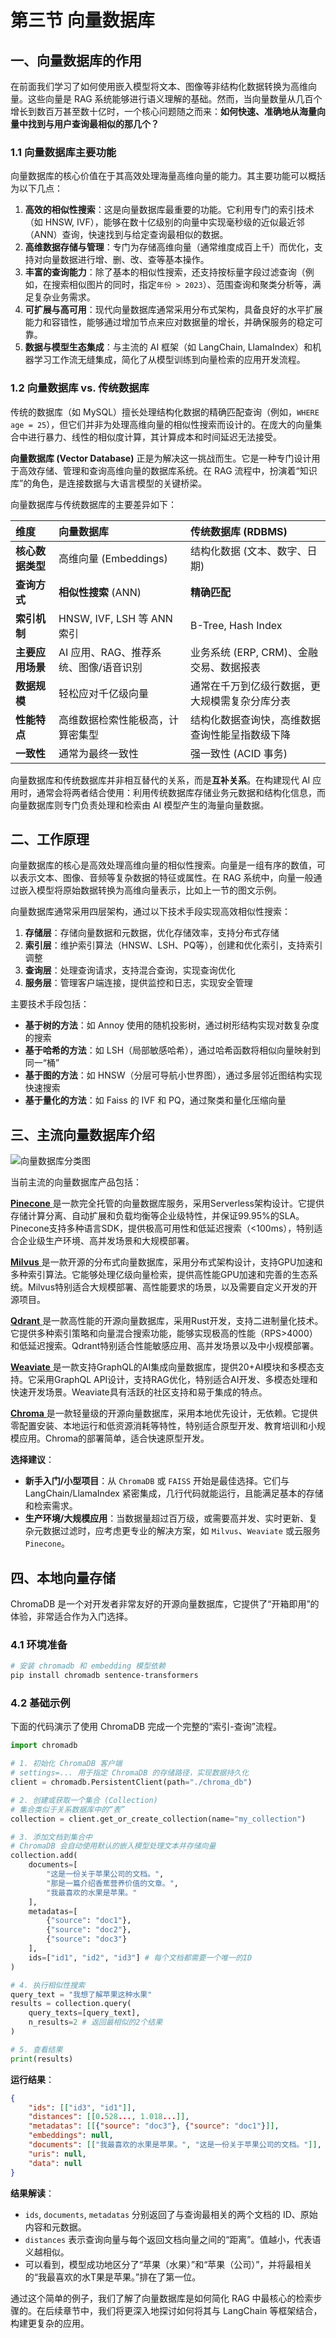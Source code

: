 # 第三节 向量数据库

## 一、向量数据库的作用

在前面我们学习了如何使用嵌入模型将文本、图像等非结构化数据转换为高维向量。这些向量是 RAG 系统能够进行语义理解的基础。然而，当向量数量从几百个增长到数百万甚至数十亿时，一个核心问题随之而来：**如何快速、准确地从海量向量中找到与用户查询最相似的那几个？**

### 1.1 向量数据库主要功能

向量数据库的核心价值在于其高效处理海量高维向量的能力。其主要功能可以概括为以下几点：

1.  **高效的相似性搜索**：这是向量数据库最重要的功能。它利用专门的索引技术（如 HNSW, IVF），能够在数十亿级别的向量中实现毫秒级的近似最近邻（ANN）查询，快速找到与给定查询最相似的数据。
2.  **高维数据存储与管理**：专门为存储高维向量（通常维度成百上千）而优化，支持对向量数据进行增、删、改、查等基本操作。
3.  **丰富的查询能力**：除了基本的相似性搜索，还支持按标量字段过滤查询（例如，在搜索相似图片的同时，指定`年份 > 2023`）、范围查询和聚类分析等，满足复杂业务需求。
4.  **可扩展与高可用**：现代向量数据库通常采用分布式架构，具备良好的水平扩展能力和容错性，能够通过增加节点来应对数据量的增长，并确保服务的稳定可靠。
5.  **数据与模型生态集成**：与主流的 AI 框架（如 LangChain, LlamaIndex）和机器学习工作流无缝集成，简化了从模型训练到向量检索的应用开发流程。

### 1.2 向量数据库 vs. 传统数据库

传统的数据库（如 MySQL）擅长处理结构化数据的精确匹配查询（例如，`WHERE age = 25`），但它们并非为处理高维向量的相似性搜索而设计的。在庞大的向量集合中进行暴力、线性的相似度计算，其计算成本和时间延迟无法接受。

**向量数据库 (Vector Database)** 正是为解决这一挑战而生。它是一种专门设计用于高效存储、管理和查询高维向量的数据库系统。在 RAG 流程中，扮演着“知识库”的角色，是连接数据与大语言模型的关键桥梁。

向量数据库与传统数据库的主要差异如下：

| **维度** | **向量数据库** | **传统数据库 (RDBMS)** |
| :--- | :--- | :--- |
| **核心数据类型** | 高维向量 (Embeddings) | 结构化数据 (文本、数字、日期) |
| **查询方式** | **相似性搜索** (ANN) | **精确匹配** |
| **索引机制** | HNSW, IVF, LSH 等 ANN 索引 | B-Tree, Hash Index |
| **主要应用场景** | AI 应用、RAG、推荐系统、图像/语音识别 | 业务系统 (ERP, CRM)、金融交易、数据报表 |
| **数据规模** | 轻松应对千亿级向量 | 通常在千万到亿级行数据，更大规模需复杂分库分表 |
| **性能特点** | 高维数据检索性能极高，计算密集型 | 结构化数据查询快，高维数据查询性能呈指数级下降 |
| **一致性** | 通常为最终一致性 | 强一致性 (ACID 事务) |

向量数据库和传统数据库并非相互替代的关系，而是**互补关系**。在构建现代 AI 应用时，通常会将两者结合使用：利用传统数据库存储业务元数据和结构化信息，而向量数据库则专门负责处理和检索由 AI 模型产生的海量向量数据。

## 二、工作原理

向量数据库的核心是高效处理高维向量的相似性搜索。向量是一组有序的数值，可以表示文本、图像、音频等复杂数据的特征或属性。在 RAG 系统中，向量一般通过嵌入模型将原始数据转换为高维向量表示，比如上一节的图文示例。

向量数据库通常采用四层架构，通过以下技术手段实现高效相似性搜索：

1. **存储层**：存储向量数据和元数据，优化存储效率，支持分布式存储
2. **索引层**：维护索引算法（HNSW、LSH、PQ等），创建和优化索引，支持索引调整
3. **查询层**：处理查询请求，支持混合查询，实现查询优化
4. **服务层**：管理客户端连接，提供监控和日志，实现安全管理

主要技术手段包括：
- **基于树的方法**：如 Annoy 使用的随机投影树，通过树形结构实现对数复杂度的搜索
- **基于哈希的方法**：如 LSH（局部敏感哈希），通过哈希函数将相似向量映射到同一“桶”
- **基于图的方法**：如 HNSW（分层可导航小世界图），通过多层邻近图结构实现快速搜索
- **基于量化的方法**：如 Faiss 的 IVF 和 PQ，通过聚类和量化压缩向量

## 三、主流向量数据库介绍

![向量数据库分类图](./images/3_3_1.webp)

当前主流的向量数据库产品包括：

[ **Pinecone** ](https://www.pinecone.io/)是一款完全托管的向量数据库服务，采用Serverless架构设计。它提供存储计算分离、自动扩展和负载均衡等企业级特性，并保证99.95%的SLA。Pinecone支持多种语言SDK，提供极高可用性和低延迟搜索（<100ms），特别适合企业级生产环境、高并发场景和大规模部署。

[ **Milvus** ](https://github.com/milvus-io/milvus)是一款开源的分布式向量数据库，采用分布式架构设计，支持GPU加速和多种索引算法。它能够处理亿级向量检索，提供高性能GPU加速和完善的生态系统。Milvus特别适合大规模部署、高性能要求的场景，以及需要自定义开发的开源项目。

[ **Qdrant** ](https://github.com/qdrant/qdrant)是一款高性能的开源向量数据库，采用Rust开发，支持二进制量化技术。它提供多种索引策略和向量混合搜索功能，能够实现极高的性能（RPS>4000）和低延迟搜索。Qdrant特别适合性能敏感应用、高并发场景以及中小规模部署。

[ **Weaviate** ](https://github.com/weaviate/weaviate)是一款支持GraphQL的AI集成向量数据库，提供20+AI模块和多模态支持。它采用GraphQL API设计，支持RAG优化，特别适合AI开发、多模态处理和快速开发场景。Weaviate具有活跃的社区支持和易于集成的特点。

[ **Chroma** ](https://github.com/chroma-core/chroma)是一款轻量级的开源向量数据库，采用本地优先设计，无依赖。它提供零配置安装、本地运行和低资源消耗等特性，特别适合原型开发、教育培训和小规模应用。Chroma的部署简单，适合快速原型开发。

**选择建议**：
-   **新手入门/小型项目**：从 `ChromaDB` 或 `FAISS` 开始是最佳选择。它们与 LangChain/LlamaIndex 紧密集成，几行代码就能运行，且能满足基本的存储和检索需求。
-   **生产环境/大规模应用**：当数据量超过百万级，或需要高并发、实时更新、复杂元数据过滤时，应考虑更专业的解决方案，如 `Milvus`、`Weaviate` 或云服务 `Pinecone`。

## 四、本地向量存储

ChromaDB 是一个对开发者非常友好的开源向量数据库，它提供了“开箱即用”的体验，非常适合作为入门选择。

### 4.1 环境准备

```bash
# 安装 chromadb 和 embedding 模型依赖
pip install chromadb sentence-transformers
```

### 4.2 基础示例

下面的代码演示了使用 ChromaDB 完成一个完整的“索引-查询”流程。

```python
import chromadb

# 1. 初始化 ChromaDB 客户端
# settings=... 用于指定 ChromaDB 的存储路径，实现数据持久化
client = chromadb.PersistentClient(path="./chroma_db")

# 2. 创建或获取一个集合 (Collection)
# 集合类似于关系数据库中的“表”
collection = client.get_or_create_collection(name="my_collection")

# 3. 添加文档到集合中
# ChromaDB 会自动使用默认的嵌入模型处理文本并存储向量
collection.add(
    documents=[
        "这是一份关于苹果公司的文档。",
        "那是一篇介绍香蕉营养价值的文章。",
        "我最喜欢的水果是苹果。"
    ],
    metadatas=[
        {"source": "doc1"},
        {"source": "doc2"},
        {"source": "doc3"}
    ],
    ids=["id1", "id2", "id3"] # 每个文档都需要一个唯一的ID
)

# 4. 执行相似性搜索
query_text = "我想了解苹果这种水果"
results = collection.query(
    query_texts=[query_text],
    n_results=2 # 返回最相似的2个结果
)

# 5. 查看结果
print(results)
```

**运行结果**：

```json
{
    "ids": [["id3", "id1"]],
    "distances": [[0.528..., 1.018...]],
    "metadatas": [[{"source": "doc3"}, {"source": "doc1"}]],
    "embeddings": null,
    "documents": [["我最喜欢的水果是苹果。", "这是一份关于苹果公司的文档。"]],
    "uris": null,
    "data": null
}
```

**结果解读**：
-   `ids`, `documents`, `metadatas` 分别返回了与查询最相关的两个文档的 ID、原始内容和元数据。
-   `distances` 表示查询向量与每个返回文档向量之间的“距离”。值越小，代表语义越相似。
-   可以看到，模型成功地区分了“苹果（水果）”和“苹果（公司）”，并将最相关的“我最喜欢的水T果是苹果。”排在了第一位。

通过这个简单的例子，我们了解了向量数据库是如何简化 RAG 中最核心的检索步骤的。在后续章节中，我们将更深入地探讨如何将其与 LangChain 等框架结合，构建更复杂的应用。
